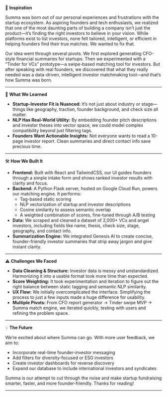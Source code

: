 🚀 **Inspiration**

Summa was born out of our personal experiences and frustrations with the startup ecosystem. As aspiring founders and tech enthusiasts, we realized that one of the most daunting parts of building a company isn’t just the product—it’s finding the right investors to believe in your vision. While platforms exist to list investors, none felt tailored, intelligent, or efficient in helping founders find their true matches. We wanted to fix that.

Our idea went through several pivots. We first explored generating CFO-style financial summaries for startups. Then we experimented with a “Tinder for VCs” prototype—a swipe-based matching tool for investors. But after speaking with real founders, we discovered that what they really needed was a data-driven, intelligent investor matchmaking tool—and that’s how Summa was born.

---

🧠 **What We Learned**

- **Startup-Investor Fit is Nuanced:** It’s not just about industry or stage—things like geography, traction, founder background, and check size all matter.  
- **NLP Has Real-World Utility:** By embedding founder pitch descriptions and investor theses into vector space, we could model complex compatibility beyond just filtering tags.  
- **Founders Want Actionable Insights:** Not everyone wants to read a 10-page investor report. Clean summaries and direct contact info save precious time.  

---

🛠️ **How We Built It**

- **Frontend:** Built with React and TailwindCSS, our UI guides founders through a simple intake form and shows ranked investor results with clarity and focus.  
- **Backend:** A Python Flask server, hosted on Google Cloud Run, powers our matching engine. It performs:  
  - Tag-based static scoring  
  - NLP vectorization of startup and investor descriptions  
  - Cosine similarity to assess semantic overlap  
  - A weighted combination of scores, fine-tuned through A/B testing  
- **Data:** We scraped and cleaned a dataset of 2,000+ VCs and angel investors, including fields like name, thesis, check size, stage, geography, and contact info.  
- **Summarization Engine:** We integrated Genesis AI to create concise, founder-friendly investor summaries that strip away jargon and give instant clarity.  

---

⚠️ **Challenges We Faced**

- **Data Cleaning & Structure:** Investor data is messy and unstandardized. Harmonizing it into a usable format took more time than expected.  
- **Score Weighting:** It took experimentation and iteration to figure out the right balance between static tagging and semantic NLP similarity.  
- **UX Flow:** We initially overcomplicated the interface. Simplifying the process to just a few inputs made a huge difference for usability.  
- **Multiple Pivots:** From CFO report generator → Tinder swipe MVP → Summa match engine, we iterated quickly, testing with users and refining the problem space.  

---

💡 **The Future**

We’re excited about where Summa can go. With more user feedback, we aim to:  
- Incorporate real-time founder-investor messaging  
- Add filters for diversity-focused or ESG investors  
- Create investor dashboards for reverse discovery  
- Expand our database to include international investors and syndicates  

Summa is our attempt to cut through the noise and make startup fundraising smarter, faster, and more founder-friendly. Thanks for reading!

---


